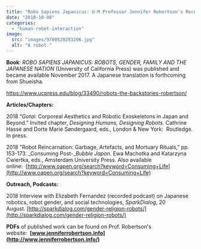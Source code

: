 ```yaml
---
title: "Robo Sapiens Japanicus: U-M Professor Jennifer Robertson's Recent Publications"
date: "2018-10-08"
categories: 
  - "human-robot-interaction"
image: 
  src: "images/9780520283206.jpg"
  alt: "A robot."
---
```


**Book**_: ROBO SAPIENS JAPANICUS: ROBOTS, GENDER, FAMILY AND THE JAPANESE NATION_ (University of California Press) was published and became available November 2017. A Japanese translation is forthcoming from Shueisha.

https://www.ucpress.edu/blog/33490/robots-the-backstories-robertson/

<!--more-->

**Articles/Chapters:**

2018 “_Gotai_: Corporeal Aesthetics and Robotic Exoskeletons in Japan and Beyond.” Invited chapter, _Designing Humans, Designing Robots_. Cathrine Hasse and Dorte Marie Søndergaard, eds., London & New York:  Routledge. In press.

2018 "Robot Reincarnation: Garbage, Artefacts, and Mortuary Rituals," pp. 153-173. _Consuming Post-__Bubble Japan_. Ewa Machotka and Katarzyna Cwiertka, eds., Amsterdam University Press. Also available online:  [http://www.oapen.org/search?keyword=Consuming+Life](http://www.oapen.org/search?keyword=Consuming+Life)

**Outreach, Podcasts:**

2018 Interview with Elizabeth Fernandez (recorded podcast) on Japanese robotics, robot gender, and social technologies, _SparkDialog_, 20 August. [http://sparkdialog.com/gender-religion-robots/](http://sparkdialog.com/gender-religion-robots/)

**PDFs** of published work can be found on Prof. Robertson's website:  **[www.jenniferrobertson.info](http://www.jenniferrobertson.info/)**

